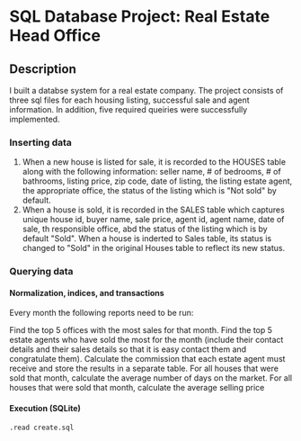 # SQL Database Project: Real Estate Head Office

## Description
I built a databse system for a real estate company. The project consists of three sql files for each housing listing, successful sale and agent information. In addition, five required queiries were successfully implemented. 

### Inserting data
1. When a new house is listed for sale, it is recorded to the HOUSES table along with the following information: seller name, # of bedrooms, # of bathrooms, listing price, zip code, date of listing, the listing estate agent, the appropriate office, the status of the listing which is "Not sold" by default. 
2. When a house is sold, it is recorded in the SALES table which captures unique house id, buyer name, sale price, agent id, agent name, date of sale, th responsible office, abd the status of the listing which is by default "Sold". When a house is inderted to Sales table, its status is changed to "Sold" in the original Houses table to reflect its new status. 

### Querying data
#### Normalization, indices, and transactions

Every month the following reports need to be run:

Find the top 5 offices with the most sales for that month.
Find the top 5 estate agents who have sold the most for the month (include their contact details and their sales details so that it is easy contact them and congratulate them).
Calculate the commission that each estate agent must receive and store the results in a separate table.
For all houses that were sold that month, calculate the average number of days on the market.
For all houses that were sold that month, calculate the average selling price


#### Execution (SQLite)

```sqlite3
.read create.sql
```

